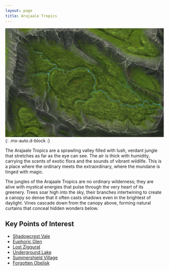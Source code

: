 ```yaml
---
layout: page
title: Arajaale Tropics
---
```


![Arajaale Tropics](/assets/img/regions/arajaale-tropics.jpeg){: .mx-auto.d-block :}

The Arajaale Tropics are a sprawling valley filled with lush, verdant jungle that stretches as far as the eye can see. The air is thick with humidity, carrying the scents of exotic flora and the sounds of vibrant wildlife. This is a place where the ordinary meets the extraordinary, where the mundane is tinged with magic.

The jungles of the Arajaale Tropics are no ordinary wilderness; they are alive with mystical energies that pulse through the very heart of its greenery. Trees soar high into the sky, their branches intertwining to create a canopy so dense that it often casts shadows even in the brightest of daylight. Vines cascade down from the canopy above, forming natural curtains that conceal hidden wonders below.

## Key Points of Interest

- <span class="redacted" markdown="1">[Shadowcrest Vale](/codex/regions/shadowcrest-vale)</span>
- <span class="redacted" markdown="1">[Euphoric Glen](/codex/regions/euphoric-glen)</span>
- <span class="redacted" markdown="1">[Lost Ziggurat](/codex/regions/lost-ziggurat)</span>
- <span class="redacted" markdown="1">[Underground Lake](/codex/regions/underground-lake)</span>
- <span class="redacted" markdown="1">[Summershield Village](/codex/regions/summershield-village)</span>
- <span class="redacted" markdown="1">[Forgotten Obelisk](/codex/regions/forgotten-obelisk)</span>